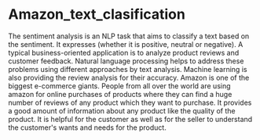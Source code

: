 # Amazon_text_clasification

The sentiment analysis is an NLP task that aims to classify a text based on the sentiment. It expresses (whether it is positive, neutral or negative). A typical business-oriented application is to analyze product reviews and customer feedback. Natural language processing helps to address these problems using different approaches by text analysis. Machine learning is also providing the review analysis for their accuracy.
Amazon is one of the biggest e-commerce giants. People from all over the world are using amazon for online purchases of products where they can find a huge number of reviews of any product which they want to purchase. It provides a good amount of information about any product like the quality of the product. It is helpful for the customer as well as for the seller to understand the customer's wants and needs for the product. 

